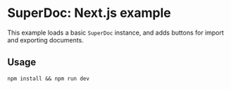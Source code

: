 # SuperDoc: Next.js example

This example loads a basic `SuperDoc` instance, and adds buttons for import and exporting documents.

## Usage
```
npm install && npm run dev
```
